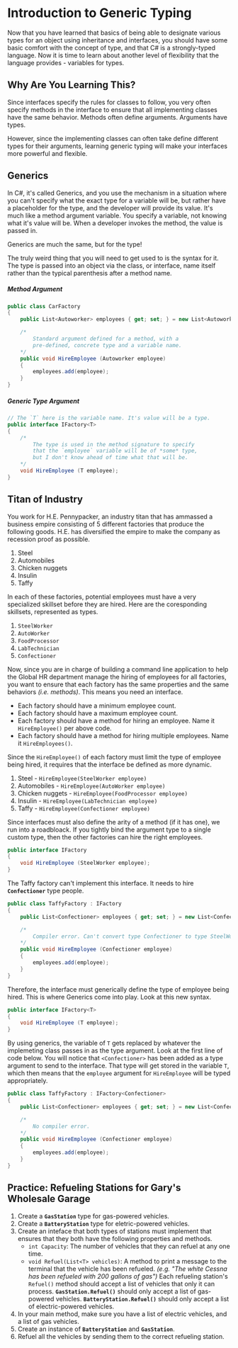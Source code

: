 # Introduction to Generic Typing

Now that you have learned that basics of being able to designate various types for an object using inheritance and interfaces, you should have some basic comfort with the concept of type, and that C# is a strongly-typed language. Now it is time to learn about another level of flexibility that the language provides - variables for types.

## Why Are You Learning This?

Since interfaces specify the rules for classes to follow, you very often specify methods in the interface to ensure that all implementing classes have the same behavior. Methods often define arguments. Arguments have types.

However, since the implementing classes can often take define different types for their arguments, learning generic typing will make your interfaces more powerful and flexible.

## Generics

In C#, it's called Generics, and you use the mechanism in a situation where you can't specify what the exact type for a variable will be, but rather have a placeholder for the type, and the developer will provide its value. It's much like a method argument variable. You specify a variable, not knowing what it's value will be. When a developer invokes the method, the value is passed in.

Generics are much the same, but for the type!

The truly weird thing that you will need to get used to is the syntax for it. The type is passed into an object via the class, or interface, name itself rather than the typical parenthesis after a method name.

##### Method Argument

```cs
public class CarFactory
{
    public List<Autoworker> employees { get; set; } = new List<Autoworker>();

    /*
        Standard argument defined for a method, with a
        pre-defined, concrete type and a variable name.
    */
    public void HireEmployee (Autoworker employee)
    {
        employees.add(employee);
    }
}
```

##### Generic Type Argument

```cs
// The `T` here is the variable name. It's value will be a type.
public interface IFactory<T>
{
    /*
        The type is used in the method signature to specify
        that the `employee` variable will be of *some* type,
        but I don't know ahead of time what that will be.
    */
    void HireEmployee (T employee);
}
```

## Titan of Industry

You work for H.E. Pennypacker, an industry titan that has ammassed a business empire consisting of 5 different factories that produce the following goods. H.E. has diversified the empire to make the company as recession proof as possible.

1. Steel
1. Automobiles
1. Chicken nuggets
1. Insulin
1. Taffy

In each of these factories, potential employees must have a very specialized skillset before they are hired. Here are the coresponding skillsets, represented as types.

1. `SteelWorker`
1. `AutoWorker`
1. `FoodProcessor`
1. `LabTechnician`
1. `Confectioner`

Now, since you are in charge of building a command line application to help the Global HR department manage the hiring of employees for all factories, you want to ensure that each factory has the same properties and the same behaviors _(i.e. methods)_. This means you need an interface.

* Each factory should have a minimum employee count.
* Each factory should have a maximum employee count.
* Each factory should have a method for hiring an employee. Name it `HireEmployee()` per above code.
* Each factory should have a method for hiring multiple employees. Name it `HireEmployees()`.

Since the `HireEmployee()` of each factory must limit the type of employee being hired, it requires that the interface be defined as more dynamic.

1. Steel - `HireEmployee(SteelWorker employee)`
1. Automobiles - `HireEmployee(AutoWorker employee)`
1. Chicken nuggets - `HireEmployee(FoodProcessor employee)`
1. Insulin - `HireEmployee(LabTechnician employee)`
1. Taffy - `HireEmployee(Confectioner employee)`

Since interfaces must also define the arity of a method (if it has one), we run into a roadbloack. If you tightly bind the argument type to a single custom type, then the other factories can hire the right employees.

```cs
public interface IFactory
{
    void HireEmployee (SteelWorker employee);
}
```

The Taffy factory can't implement this interface. It needs to hire **`Confectioner`** type people.

```cs
public class TaffyFactory : IFactory
{
    public List<Confectioner> employees { get; set; } = new List<Confectioner>();

    /*
        Compiler error. Can't convert type Confectioner to type SteelWorker.
    */
    public void HireEmployee (Confectioner employee)
    {
        employees.add(employee);
    }
}
```

Therefore, the interface must generically define the type of employee being hired. This is where Generics come into play. Look at this new syntax.

```cs
public interface IFactory<T>
{
    void HireEmployee (T employee);
}
```

By using generics, the variable of `T` gets replaced by whatever the implemeting class passes in as the type argument. Look at the first line of code below. You will notice that `<Confectioner>` has been added as a type argument to send to the interface. That type will get stored in the variable `T`, which then means that the `employee` argument for `HireEmployee` will be typed appropriately.

```cs
public class TaffyFactory : IFactory<Confectioner>
{
    public List<Confectioner> employees { get; set; } = new List<Confectioner>();

    /*
        No compiler error.
    */
    public void HireEmployee (Confectioner employee)
    {
        employees.add(employee);
    }
}
```

## Practice: Refueling Stations for Gary's Wholesale Garage

1. Create a **`GasStation`** type for gas-powered vehicles.
1. Create a **`BatteryStation`** type for eletric-powered vehicles.
1. Create an inteface that both types of stations must implement that ensures that they both have the following properties and methods.
    * `int Capacity`: The number of vehicles that they can refuel at any one time.
    * `void Refuel(List<T> vehicles)`: A method to print a message to the terminal that the vehicle has been refueled. _(e.g. "The white Cessna has been refueled with 200 gallons of gas")_ Each refueling station's `Refuel()` method should accept a list of vehicles that only it can process. **`GasStation.Refuel()`** should only accept a list of gas-powered vehicles. **`BatteryStation.Refuel()`** should only accept a list of electric-powered vehicles.
1. In your main method, make sure you have a list of electric vehicles, and a list of gas vehicles.
1. Create an instance of **`BatteryStation`** and **`GasStation`**.
1. Refuel all the vehicles by sending them to the correct refueling station.

